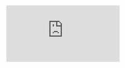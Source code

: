 <figure><embed src="https://wakatime.com/share/@018bb4e1-74f0-47fe-ac57-c0b10844ade0/06404dda-5797-4467-b004-5acf939e9b0e.svg"></embed></figure>

<!--
**Dv-Senna/Dv-Senna** is a ✨ _special_ ✨ repository because its `README.md` (this file) appears on your GitHub profile.

Here are some ideas to get you started:

- 🔭 I’m currently working on ...
- 🌱 I’m currently learning ...
- 👯 I’m looking to collaborate on ...
- 🤔 I’m looking for help with ...
- 💬 Ask me about ...
- 📫 How to reach me: ...
- 😄 Pronouns: ...
- ⚡ Fun fact: ...
-->
